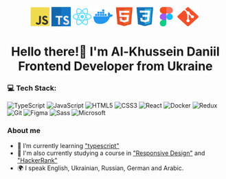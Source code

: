 <div id="tools" align="center">
<img src="assets/javascript.svg" title="JavaScript" width="45" height="45"/>
<img src="assets/icons8-typescript-48.png" title="JavaScript" width="45" height="45"/>
<img src="assets/react.svg" title="React" width="45" height="45"/>
<img src="assets/docker.svg" title="Docker" width="45" height="45"/>
<img src="assets/html5.svg" title="HTML5" width="45" height="45"/>
<img src="assets/css3.svg" title="CSS3" width="45" height="45"/>
<img src="assets/figma.svg" title="Figma" width="45" height="45"/>
<img src="assets/git.svg" title="git" width="50" height="45"/>&nbsp;
</div>
<h1 align="center">Hello there!👋 I'm  Al-Khussein Daniil<br>
Frontend Developer from Ukraine</h1>
<h3> 💻 Tech Stack: </h3>

![TypeScript](https://img.shields.io/badge/TypeScript-3178C6?style=for-the-badge&logo=typescript&logoColor=white) ![JavaScript](https://img.shields.io/badge/JavaScript-F7DF1E?style=for-the-badge&logo=javascript&logoColor=black) ![HTML5](https://img.shields.io/badge/HTML5-E34F26?style=for-the-badge&logo=html5&logoColor=white) ![CSS3](https://img.shields.io/badge/CSS3-1572B6?style=for-the-badge&logo=css3&logoColor=white) ![React](https://img.shields.io/badge/react-%2320232a.svg?style=for-the-badge&logo=react&logoColor=%2361DAFB) ![Docker](https://img.shields.io/badge/Docker-2496ED?style=for-the-badge&logo=docker&logoColor=white) ![Redux](https://img.shields.io/badge/Redux-764ABC?style=for-the-badge&logo=redux&logoColor=white) ![Git](https://img.shields.io/badge/Git-F05032?style=for-the-badge&logo=git&logoColor=white) ![Figma](https://img.shields.io/badge/Figma-F24E1E?style=for-the-badge&logo=figma&logoColor=white) ![Sass](https://img.shields.io/badge/Sass-CC6699?style=for-the-badge&logo=sass&logoColor=white) ![Microsoft](https://img.shields.io/badge/Microsoft-5E5E5E?style=for-the-badge&logo=microsoft&logoColor=white)

<h3>About me </h3>

- 🌱 I’m currently learning ["typescript"](https://www.udemy.com/course/modern_typescript/?couponCode=NEWYEARCAREER)
- 📘 I'm also currently studying a course in ["Responsive Design"](https://www.freecodecamp.org/learn/2022/responsive-web-design/) and ["HackerRank"](https://www.hackerrank.com/skills-verification)
- 🌍 I speak English, Ukrainian, Russian, German and Arabiс.
